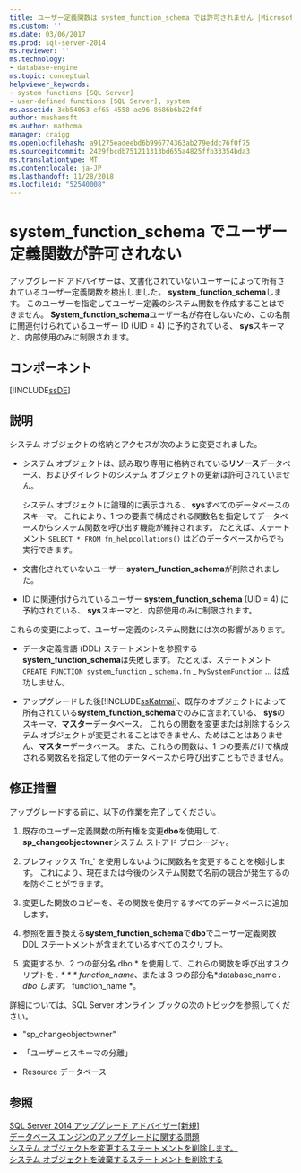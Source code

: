 ```yaml
---
title: ユーザー定義関数は system_function_schema では許可されません |Microsoft Docs
ms.custom: ''
ms.date: 03/06/2017
ms.prod: sql-server-2014
ms.reviewer: ''
ms.technology:
- database-engine
ms.topic: conceptual
helpviewer_keywords:
- system functions [SQL Server]
- user-defined functions [SQL Server], system
ms.assetid: 3cb54053-ef65-4558-ae96-8686b6b22f4f
author: mashamsft
ms.author: mathoma
manager: craigg
ms.openlocfilehash: a91275eadeebd6b996774363ab279eddc76f0f75
ms.sourcegitcommit: 2429fbcdb751211313bd655a4825ffb33354bda3
ms.translationtype: MT
ms.contentlocale: ja-JP
ms.lasthandoff: 11/28/2018
ms.locfileid: "52540008"
---
```

# <a name="user-defined-functions-are-not-allowed-in-systemfunctionschema"></a>system_function_schema でユーザー定義関数が許可されない
  アップグレード アドバイザーは、文書化されていないユーザーによって所有されているユーザー定義関数を検出しました。 **system_function_schema**します。 このユーザーを指定してユーザー定義のシステム関数を作成することはできません。 **System_function_schema**ユーザー名が存在しないため、この名前に関連付けられているユーザー ID (UID = 4) に予約されている、 **sys**スキーマと、内部使用のみに制限されます。  
  
## <a name="component"></a>コンポーネント  
 [!INCLUDE[ssDE](../../includes/ssde-md.md)]  
  
## <a name="description"></a>説明  
 システム オブジェクトの格納とアクセスが次のように変更されました。  
  
-   システム オブジェクトは、読み取り専用に格納されている**リソース**データベース、およびダイレクトのシステム オブジェクトの更新は許可されていません。  
  
     システム オブジェクトに論理的に表示される、 **sys**すべてのデータベースのスキーマ。 これにより、1 つの要素で構成される関数名を指定してデータベースからシステム関数を呼び出す機能が維持されます。 たとえば、ステートメント `SELECT * FROM fn_helpcollations()` はどのデータベースからでも実行できます。  
  
-   文書化されていないユーザー **system_function_schema**が削除されました。  
  
-   ID に関連付けられているユーザー **system_function_schema** (UID = 4) に予約されている、 **sys**スキーマと、内部使用のみに制限されます。  
  
 これらの変更によって、ユーザー定義のシステム関数には次の影響があります。  
  
-   データ定義言語 (DDL) ステートメントを参照する**system_function_schema**は失敗します。 たとえば、ステートメント`CREATE FUNCTION system`_`function` \_ `schema.fn` \_ `MySystemFunction` ... は成功しません。  
  
-   アップグレードした後[!INCLUDE[ssKatmai](../../includes/sskatmai-md.md)]、既存のオブジェクトによって所有されている**system_function_schema**でのみに含まれている、 **sys**のスキーマ、**マスター**データベース。 これらの関数を変更または削除するシステム オブジェクトが変更されることはできません、ためはことはありません、**マスター**データベース。 また、これらの関数は、1 つの要素だけで構成される関数名を指定して他のデータベースから呼び出すこともできません。  
  
## <a name="corrective-action"></a>修正措置  
 アップグレードする前に、以下の作業を完了してください。  
  
1.  既存のユーザー定義関数の所有権を変更**dbo**を使用して、 **sp_changeobjectowner**システム ストアド プロシージャ。  
  
2.  プレフィックス 'fn_' を使用しないように関数名を変更することを検討します。 これにより、現在または今後のシステム関数で名前の競合が発生するのを防ぐことができます。  
  
3.  変更した関数のコピーを、その関数を使用するすべてのデータベースに追加します。  
  
4.  参照を置き換える**system_function_schema**で**dbo**でユーザー定義関数 DDL ステートメントが含まれているすべてのスクリプト。  
  
5.  変更するか、2 つの部分名 dbo * を使用して、これらの関数を呼び出すスクリプトを *. * * * function_name*、または 3 つの部分名*database_name ***.** dbo します。* function_name *。  
  
 詳細については、SQL Server オンライン ブックの次のトピックを参照してください。  
  
-   "sp_changeobjectowner"  
  
-   「ユーザーとスキーマの分離」  
  
-   Resource データベース  
  
## <a name="see-also"></a>参照  
 [SQL Server 2014 アップグレード アドバイザー&#91;新規&#93;](/sql/2014/sql-server/install/sql-server-2014-upgrade-advisor)   
 [データベース エンジンのアップグレードに関する問題](../../../2014/sql-server/install/database-engine-upgrade-issues.md)   
 [システム オブジェクトを変更するステートメントを削除します。](../../../2014/sql-server/install/remove-statements-that-modify-system-objects.md)   
 [システム オブジェクトを破棄するステートメントを削除する](../../../2014/sql-server/install/remove-statements-that-drop-system-objects.md)  
  
  

